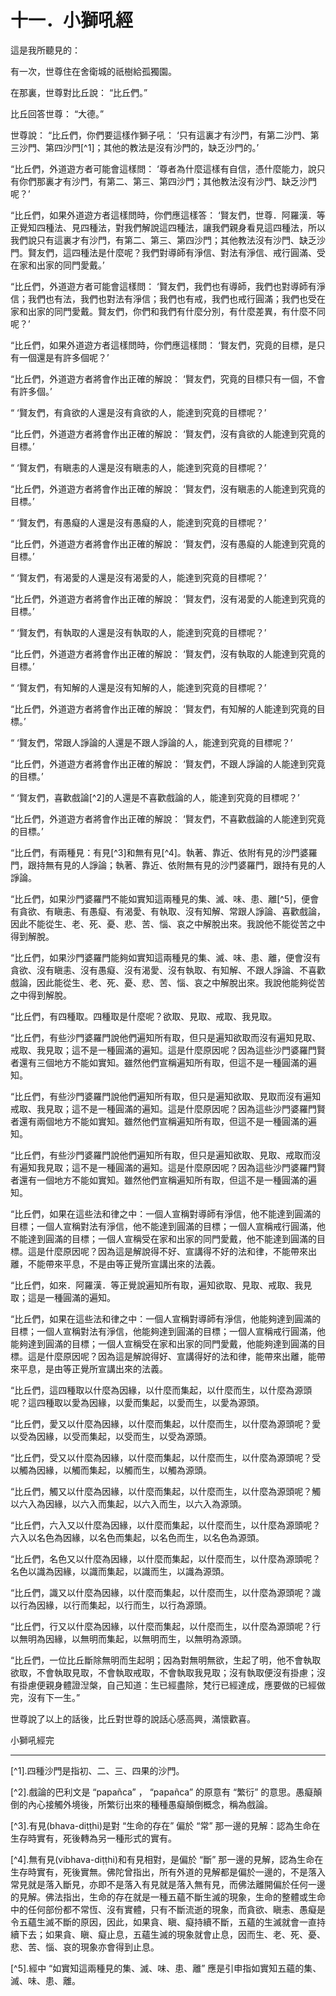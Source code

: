 # 十一．小獅吼經

這是我所聽見的：

有一次，世尊住在舍衛城的祇樹給孤獨園。

在那裏，世尊對比丘說： “比丘們。”

比丘回答世尊： “大德。”

世尊說： “比丘們，你們要這樣作獅子吼： ‘只有這裏才有沙門，有第二沙門、第三沙門、第四沙門[^1]；其他的教法是沒有沙門的，缺乏沙門的。’

“比丘們，外道遊方者可能會這樣問： ‘尊者為什麼這樣有自信，憑什麼能力，說只有你們那裏才有沙門，有第二、第三、第四沙門；其他教法沒有沙門、缺乏沙門呢？’

“比丘們，如果外道遊方者這樣問時，你們應這樣答： ‘賢友們，世尊．阿羅漢．等正覺知四種法、見四種法，對我們解說這四種法，讓我們親身看見這四種法，所以我們說只有這裏才有沙門，有第二、第三、第四沙門；其他教法沒有沙門、缺乏沙門。賢友們，這四種法是什麼呢？我們對導師有淨信、對法有淨信、戒行圓滿、受在家和出家的同門愛戴。’

“比丘們，外道遊方者可能會這樣問： ‘賢友們，我們也有導師，我們也對導師有淨信；我們也有法，我們也對法有淨信；我們也有戒，我們也戒行圓滿；我們也受在家和出家的同門愛戴。賢友們，你們和我們有什麼分別，有什麼差異，有什麼不同呢？’

“比丘們，如果外道遊方者這樣問時，你們應這樣問： ‘賢友們，究竟的目標，是只有一個還是有許多個呢？’

“比丘們，外道遊方者將會作出正確的解說： ‘賢友們，究竟的目標只有一個，不會有許多個。’

“ ‘賢友們，有貪欲的人還是沒有貪欲的人，能達到究竟的目標呢？’

“比丘們，外道遊方者將會作出正確的解說： ‘賢友們，沒有貪欲的人能達到究竟的目標。’

“ ‘賢友們，有瞋恚的人還是沒有瞋恚的人，能達到究竟的目標呢？’

“比丘們，外道遊方者將會作出正確的解說： ‘賢友們，沒有瞋恚的人能達到究竟的目標。’

“ ‘賢友們，有愚癡的人還是沒有愚癡的人，能達到究竟的目標呢？’

“比丘們，外道遊方者將會作出正確的解說： ‘賢友們，沒有愚癡的人能達到究竟的目標。’

“ ‘賢友們，有渴愛的人還是沒有渴愛的人，能達到究竟的目標呢？’

“比丘們，外道遊方者將會作出正確的解說： ‘賢友們，沒有渴愛的人能達到究竟的目標。’

“ ‘賢友們，有執取的人還是沒有執取的人，能達到究竟的目標呢？’

“比丘們，外道遊方者將會作出正確的解說： ‘賢友們，沒有執取的人能達到究竟的目標。’

“ ‘賢友們，有知解的人還是沒有知解的人，能達到究竟的目標呢？’

“比丘們，外道遊方者將會作出正確的解說： ‘賢友們，有知解的人能達到究竟的目標。’

“ ‘賢友們，常跟人諍論的人還是不跟人諍論的人，能達到究竟的目標呢？’

“比丘們，外道遊方者將會作出正確的解說： ‘賢友們，不跟人諍論的人能達到究竟的目標。’

“ ‘賢友們，喜歡戲論[^2]的人還是不喜歡戲論的人，能達到究竟的目標呢？’

“比丘們，外道遊方者將會作出正確的解說： ‘賢友們，不喜歡戲論的人能達到究竟的目標。’

“比丘們，有兩種見：有見[^3]和無有見[^4]。執著、靠近、依附有見的沙門婆羅門，跟持無有見的人諍論；執著、靠近、依附無有見的沙門婆羅門，跟持有見的人諍論。

“比丘們，如果沙門婆羅門不能如實知這兩種見的集、滅、味、患、離[^5]，便會有貪欲、有瞋恚、有愚癡、有渴愛、有執取、沒有知解、常跟人諍論、喜歡戲論，因此不能從生、老、死、憂、悲、苦、惱、哀之中解脫出來。我說他不能從苦之中得到解脫。

“比丘們，如果沙門婆羅門能夠如實知這兩種見的集、滅、味、患、離，便會沒有貪欲、沒有瞋恚、沒有愚癡、沒有渴愛、沒有執取、有知解、不跟人諍論、不喜歡戲論，因此能從生、老、死、憂、悲、苦、惱、哀之中解脫出來。我說他能夠從苦之中得到解脫。

“比丘們，有四種取。四種取是什麼呢？欲取、見取、戒取、我見取。

“比丘們，有些沙門婆羅門說他們遍知所有取，但只是遍知欲取而沒有遍知見取、戒取、我見取；這不是一種圓滿的遍知。這是什麼原因呢？因為這些沙門婆羅門賢者還有三個地方不能如實知。雖然他們宣稱遍知所有取，但這不是一種圓滿的遍知。

“比丘們，有些沙門婆羅門說他們遍知所有取，但只是遍知欲取、見取而沒有遍知戒取、我見取；這不是一種圓滿的遍知。這是什麼原因呢？因為這些沙門婆羅門賢者還有兩個地方不能如實知。雖然他們宣稱遍知所有取，但這不是一種圓滿的遍知。

“比丘們，有些沙門婆羅門說他們遍知所有取，但只是遍知欲取、見取、戒取而沒有遍知我見取；這不是一種圓滿的遍知。這是什麼原因呢？因為這些沙門婆羅門賢者還有一個地方不能如實知。雖然他們宣稱遍知所有取，但這不是一種圓滿的遍知。

“比丘們，如果在這些法和律之中：一個人宣稱對導師有淨信，他不能達到圓滿的目標；一個人宣稱對法有淨信，他不能達到圓滿的目標；一個人宣稱戒行圓滿，他不能達到圓滿的目標；一個人宣稱受在家和出家的同門愛戴，他不能達到圓滿的目標。這是什麼原因呢？因為這是解說得不好、宣講得不好的法和律，不能帶來出離，不能帶來平息，不是由等正覺所宣講出來的法義。

“比丘們，如來．阿羅漢．等正覺說遍知所有取，遍知欲取、見取、戒取、我見取；這是一種圓滿的遍知。

“比丘們，如果在這些法和律之中：一個人宣稱對導師有淨信，他能夠達到圓滿的目標；一個人宣稱對法有淨信，他能夠達到圓滿的目標；一個人宣稱戒行圓滿，他能夠達到圓滿的目標；一個人宣稱受在家和出家的同門愛戴，他能夠達到圓滿的目標。這是什麼原因呢？因為這是解說得好、宣講得好的法和律，能帶來出離，能帶來平息，是由等正覺所宣講出來的法義。

“比丘們，這四種取以什麼為因緣，以什麼而集起，以什麼而生，以什麼為源頭呢？這四種取以愛為因緣，以愛而集起，以愛而生，以愛為源頭。

“比丘們，愛又以什麼為因緣，以什麼而集起，以什麼而生，以什麼為源頭呢？愛以受為因緣，以受而集起，以受而生，以受為源頭。

“比丘們，受又以什麼為因緣，以什麼而集起，以什麼而生，以什麼為源頭呢？受以觸為因緣，以觸而集起，以觸而生，以觸為源頭。

“比丘們，觸又以什麼為因緣，以什麼而集起，以什麼而生，以什麼為源頭呢？觸以六入為因緣，以六入而集起，以六入而生，以六入為源頭。

“比丘們，六入又以什麼為因緣，以什麼而集起，以什麼而生，以什麼為源頭呢？六入以名色為因緣，以名色而集起，以名色而生，以名色為源頭。

“比丘們，名色又以什麼為因緣，以什麼而集起，以什麼而生，以什麼為源頭呢？名色以識為因緣，以識而集起，以識而生，以識為源頭。

“比丘們，識又以什麼為因緣，以什麼而集起，以什麼而生，以什麼為源頭呢？識以行為因緣，以行而集起，以行而生，以行為源頭。

“比丘們，行又以什麼為因緣，以什麼而集起，以什麼而生，以什麼為源頭呢？行以無明為因緣，以無明而集起，以無明而生，以無明為源頭。

“比丘們，一位比丘斷除無明而生起明；因為對無明無欲，生起了明，他不會執取欲取，不會執取見取，不會執取戒取，不會執取我見取；沒有執取便沒有掛慮；沒有掛慮便親身體證湼槃，自己知道：生已經盡除，梵行已經達成，應要做的已經做完，沒有下一生。”

世尊說了以上的話後，比丘對世尊的說話心感高興，滿懷歡喜。

小獅吼經完

---

[^1].四種沙門是指初、二、三、四果的沙門。

[^2].戲論的巴利文是 “papa&ntilde;ca” ， “papa&ntilde;ca” 的原意有 “繁衍” 的意思。愚癡顛倒的內心接觸外境後，所繁衍出來的種種愚癡顛倒概念，稱為戲論。

[^3].有見(bhava-di&#7789;&#7789;hi)是對 “生命的存在” 偏於 “常” 那一邊的見解：認為生命在生存時實有，死後轉為另一種形式的實有。

[^4].無有見(vibhava-di&#7789;&#7789;hi)和有見相對，是偏於 “斷” 那一邊的見解，認為生命在生存時實有，死後實無。佛陀曾指出，所有外道的見解都是偏於一邊的，不是落入常見就是落入斷見，亦即不是落入有見就是落入無有見，而佛法離開偏於任何一邊的見解。佛法指出，生命的存在就是一種五蘊不斷生滅的現象，生命的整體或生命中的任何部份都不常恆、沒有實體，只有不斷流逝的現象，而貪欲、瞋恚、愚癡是令五蘊生滅不斷的原因，因此，如果貪、瞋、癡持續不斷，五蘊的生滅就會一直持續下去；如果貪、瞋、癡止息，五蘊生滅的現象就會止息，因而生、老、死、憂、悲、苦、惱、哀的現象亦會得到止息。

[^5].經中 “如實知這兩種見的集、滅、味、患、離” 應是引申指如實知五蘊的集、滅、味、患、離。 

